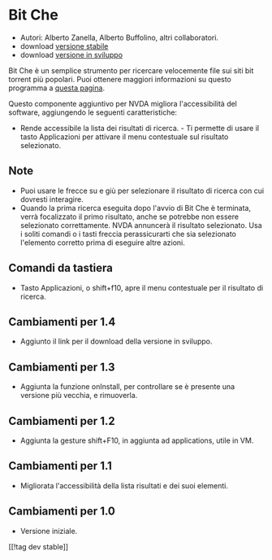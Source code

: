 # Bit Che #
*	 Autori: Alberto Zanella, Alberto Buffolino, altri collaboratori.
*	 download [versione stabile][1]
*	 download [versione in sviluppo][3]

Bit Che è un semplice strumento per ricercare velocemente file sui siti bit
torrent più popolari.  Puoi ottenere maggiori informazioni su questo
programma a [questa pagina][2].

Questo componente aggiuntivo per NVDA migliora l'accessibilità del software,
aggiungendo le seguenti caratteristiche:

- Rende accessibile la lista dei risultati di ricerca.  - Ti permette di
usare il tasto Applicazioni per attivare il menu contestuale sul risultato
selezionato.


## Note ##
*	 Puoi usare le frecce su e giù per selezionare il risultato di ricerca con
   cui dovresti interagire.
*	 Quando la prima ricerca eseguita dopo l'avvio di Bit Che è terminata,
   verrà focalizzato il primo risultato, anche se potrebbe non essere
   selezionato correttamente. NVDA annuncerà il risultato selezionato. Usa i
   soliti comandi o i tasti freccia perassicurarti che sia selezionato
   l'elemento corretto prima di eseguire altre azioni.


## Comandi da tastiera ##
*	Tasto Applicazioni, o shift+f10, apre il menu contestuale per il risultato
  di ricerca.

## Cambiamenti per 1.4 ##
*	 Aggiunto il link per il download della versione in sviluppo.

## Cambiamenti per 1.3 ##
*	 Aggiunta la funzione onInstall, per controllare se è presente una
   versione più vecchia, e rimuoverla.

## Cambiamenti per 1.2 ##
*	 Aggiunta la gesture shift+F10, in aggiunta ad applications, utile in VM.

## Cambiamenti per 1.1 ##
*	 Migliorata l'accessibilità della lista risultati e dei suoi elementi.

## Cambiamenti per 1.0 ##
*	 Versione iniziale.

[[!tag dev stable]]

[1]: http://addons.nvda-project.org/files/get.php?file=bc

[2]: http://www.convivea.com

[3]: http://addons.nvda-project.org/files/get.php?file=bc-dev
